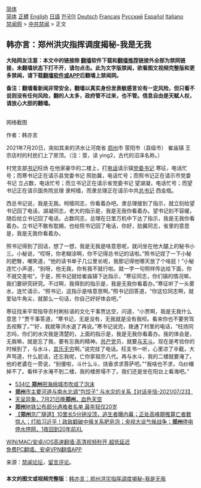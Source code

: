  <!-- 面包屑导航 --> <div class="breadcrumb"><!-- GTranslate: https://gtranslate.io/ -->  <div class="switcher notranslate">  <div class="selected">  <a href="#" onclick="return false;"> 简体</a>  </div>  <div class="option">  <a href="https://www.bannedbook.org" onclick="doGTranslate('zh-CN|zh-CN');jQuery('div.switcher div.selected a').html(jQuery(this).html());return false;" title="简体中文" class="nturl selected"> 简体</a>  <a href="https://www.bannedbook.org/zh-tw/" onclick="doGTranslate('zh-CN|zh-TW');jQuery('div.switcher div.selected a').html(jQuery(this).html());return false;" title="繁體中文" class="nturl"> 正體</a>  <a href="https://www.bannedbook.org/en/" onclick="doGTranslate('zh-CN|en');jQuery('div.switcher div.selected a').html(jQuery(this).html());return false;" title="English" class="nturl"> English</a>  <a href="https://www.bannedbook.org/ja/" onclick="doGTranslate('zh-CN|ja');jQuery('div.switcher div.selected a').html(jQuery(this).html());return false;" title="日本語" class="nturl"> 日語</a>  <a href="https://www.bannedbook.org/ko/" onclick="doGTranslate('zh-CN|ko');jQuery('div.switcher div.selected a').html(jQuery(this).html());return false;" title="한국어" class="nturl"> 한국어</a>  <a href="https://www.bannedbook.org/de/" onclick="doGTranslate('zh-CN|de');jQuery('div.switcher div.selected a').html(jQuery(this).html());return false;" title="Deutsch" class="nturl"> Deutsch</a>  <a href="https://www.bannedbook.org/fr/" onclick="doGTranslate('zh-CN|fr');jQuery('div.switcher div.selected a').html(jQuery(this).html());return false;" title="Français" class="nturl"> Français</a>  <a href="https://www.bannedbook.org/ru/" onclick="doGTranslate('zh-CN|ru');jQuery('div.switcher div.selected a').html(jQuery(this).html());return false;" title="Русский" class="nturl"> Русский</a>  <a href="https://www.bannedbook.org/es/" onclick="doGTranslate('zh-CN|es');jQuery('div.switcher div.selected a').html(jQuery(this).html());return false;" title="Español" class="nturl"> Español</a>  <a href="https://www.bannedbook.org/it/" onclick="doGTranslate('zh-CN|it');jQuery('div.switcher div.selected a').html(jQuery(this).html());return false;" title="Italiano" class="nturl"> Italiano</a>  </div>  </div>      <div class='breadcrumb-sub'><!-- Breadcrumb NavXT 6.3.0 --> <a href="https://www.bannedbook.org/" class="home">禁闻网</a> &gt; <a href="https://www.bannedbook.org/bnews/cbnews/" class="category">中共禁闻</a> &gt; 正文</div></div><h2>韩亦言：郑州洪灾指挥调度揭秘-我是无我</h2> <p class="notice"><b>大陆网友注意：本文中的链接除 <a href="https://github.com/bannedbook/fanqiang" >翻墙</a>软件下载和<a href="https://github.com/killgcd/justmysocks/blob/master/README.md">翻墙推荐</a>链接外全部为禁网链接，未翻墙状态下打不开，请勿点击。此为文字版禁闻，欲看图文视频完整版和更多禁闻，请下载<a href="https://github.com/bannedbook/fanqiang">翻墙软件或APP</a>后翻墙上禁闻网。</p><p>备注：翻墙看新闻非常安全，翻墙以真实身份发表敏感言论有一定风险，但只看不说则没有任何风险，翻的人太多，政府管不过来，也不管。信息自由是天赋人权，请放心大胆的翻墙。</b></p>  <div class="entry"> <p><br /> 网络截图</p> <p>作者：韩亦言</p>  <p>2021年7月20日，突如其来的洪水让河南省 <a href="https://www.bannedbook.org/bnews/tag/%e9%83%91%e5%b7%9e/" class="st_tag internal_tag" rel="tag" title="标签 郑州 下的日志">郑州</a>市 荥阳市（县级市） 崔庙镇 王宗店村的村民们上了房顶。（注：荥，读 ying2，古代的沼泽名称。）</p> <p>村党支部<a href="https://www.bannedbook.org/bnews/tag/%e4%b9%a6%e8%ae%b0/" class="st_tag internal_tag" rel="tag" title="标签 书记 下的日志">书记</a>枉炀 在他家豪华的二楼上，打<a href="https://www.bannedbook.org/bnews/tag/%e7%94%b5%e8%af%9d/" class="st_tag internal_tag" rel="tag" title="标签 电话 下的日志">电话</a>请示镇<a href="https://www.bannedbook.org/bnews/tag/%E5%85%9A%E5%A7%94%E4%B9%A6%E8%AE%B0/" class="st_tag internal_tag" rel="tag" title="标签 党委书记 下的日志">党委书记</a> 寒征，电话忙号；而寒书记正在请示县党委书记 照肋冀，电话忙号；而照书记正在请示市党委书记 立占数，电话忙号；而立书记正在请示省党委书记 望湖凝，电话忙号；而望书记正在请示国务院总理 隶柯樯，而隶总理正在请示中共<a href="https://www.bannedbook.org/bnews/tag/%E6%80%BB%E4%B9%A6%E8%AE%B0/" class="st_tag internal_tag" rel="tag" title="标签 总书记 下的日志">总书记</a> 西金瓶。</p>  <p>西总书记说，我是无我。柯樯同志，你看着办吧。隶总理接到了指示，就立刻给望书记回了电话，湖凝同志，老大的指示是，我是无我你看着办。望书记刻不容缓，随后给立书记回了电话，占数同志，总理在日里万机中下达了指示，我是无我你看着办。立书记不敢有耽搁，也给照书记回了电话，你好，肋冀同志，省里的意思是，我是无我你看着办。</p> <p>照书记得到了回话，想了一想，我是无我是啥意思呢，就问坐在他大腿上的秘书小三。小秘说，“哎呀，你老糊涂啊，你不记得总书记的话啦。”照书记捏了一下小秘的肥臀，嘲笑道，“他的读书单子几公里长呢，我那记得他哪天放了个啥屁！”小秘连忙小声道，“别呀，他无我，你有我不就行啦。就一字一句照样传达给下面，你不就交差啦”。于是，照书记就给崔庙镇下达指示，“寒征同志，你们镇的情况嘛，我们要研究研究。不过啊，我得到的指示是，我是无我你看着办。”寒征听了一头雾水，连忙请示，“照书记，这指示是啥意思啊。”照书记回答道，“你这位同志啊，就爱钻牛角尖，就那么一句话，你自己好好体会吧。”</p>  <p>寒征找来平常指导农村刷标语的文化干事贾达空，问道，“小贾啊，我是无我什么意思？”贾干事答道，“寒书记，无是没有，无我就是没有我呗。看来你也不要劳驾去视察了。”“好，我就等洪水退了再说。”寒书记说完，拨通了村里的电话，“枉炀同志吗，你们的水灾我是清楚的，上面的指示是，我是无我你看着办。我的体会是，无我嘛，就是忘了我，要有忘我的精神。<a href="https://www.bannedbook.org/bnews/tag/%e5%85%b1%e4%ba%a7%e5%85%9a/" class="st_tag internal_tag" rel="tag" title="标签 共产党 下的日志">共产党</a>员，就要<span class='wp_keywordlink'><a href="https://www.bannedbook.org/forum11/topic328.html" title="禁片：与天地人斗 其乐无穷" target="_blank">与天斗</a></span>。现在是考验你的时候到了，与水斗，<span class='wp_keywordlink'><a href="https://www.bannedbook.org/forum11/topic328.html" title="禁片：与天地人斗 其乐无穷" target="_blank">其乐无穷</a></span>啊。”说完挂了电话。枉支书一听，心里凉了半截，大声骂道，什么屁话，还忘我呢，亡你家祖宗八代。再与水斗，我的二楼就要淹了。他的老婆在一旁说，“别傻啦，斗什么斗，烧香求求菩萨吧。”“我啥也不求，乌纱帽掉不了。看样子水淹不到二楼，我的楼房塌不了。我们还是坐在阳台上看海吧。”</p> <ul class='op-related-articles' title='相关阅读'> <li><a href='https://www.bannedbook.org/bnews/comments/20210724/1593200.html' target='_blank'>534亿 <b>郑州</b>把海绵城市吹成了泡沫</a></li> <li><a href='https://www.bannedbook.org/bnews/bannedvideo/20210724/1593189.html' target='_blank'><b>郑州</b>市主要河道与南水北调“包饺子” 与水灾的关系【对话辛恬-2021/07/23】</a></li> <li><a href='https://www.bannedbook.org/bnews/bannedvideo/20210724/1593188.html' target='_blank'>天呈异象，7月21日晚<b>郑州</b>，血色天空</a></li> <li><a href='https://www.bannedbook.org/bnews/cbnews/20210724/1593181.html' target='_blank'><b>郑州</b>地铁公布部分遇难者名单 最年轻仅20岁</a></li> <li><a href='https://www.bannedbook.org/bnews/bannedvideo/20210724/1593178.html' target='_blank'>【<b>郑州</b>京广隧道】10里长5分钟没顶，逃生者曝内幕；正处高峰期推算亡者数惊人；打脸习近平！政敌戳破中俄关系肥皂泡；央视大谈气候战争；<b>郑州</b>停电停水停网，1夜回到20年前XL</a></li> </ul> <p class="texttj"> <a href="https://github.com/bannedbook/fanqiang/wiki/V2ray%E6%9C%BA%E5%9C%BA" target="_blank">WIN/MAC/安卓/iOS高速翻墙:高清视频秒开,超低延迟</a><br/> <a href="https://github.com/bannedbook/fanqiang/wiki/%E7%A6%81%E9%97%BB%E7%BD%91%E5%AE%89%E5%8D%93%E7%BF%BB%E5%A2%99%E6%96%B0%E9%97%BBAPP" target="_blank">免费PC翻墙、安卓VPN翻墙APP</a></p> <p>来源：<span class='wp_keywordlink'><a href="https://www.bannedbook.org/bbook.php" title="禁闻论坛" target="_blank">禁闻论坛</a></span>，<a href="https://www.bannedbook.org/forum49/topic25020.html" target="_blank" rel="noopener">留言评论</a>。</p><a name='sharetosocial'></a>  <div style="margin-bottom:5px;padding-bottom:5px;clear:both"> <div id="archive-pix-1" class="banner-ads"> <!-- AuctionX Display platform tag START --> <div id="26318x728x90x621x_ADSLOT2" clicktrack="%%CLICK_URL_ESC%%"></div> <!-- AuctionX Display platform tag END --> </div> <div id="archive-pix-2" class="banner-ads"> <!-- AuctionX Display platform tag START --> <div id="26315x300x250x621x_ADSLOT2" clicktrack="%%CLICK_URL_ESC%%"></div> <!-- AuctionX Display platform tag END --> </div> </div>  <div id="archive-pix-1" class="banner-ads"> <!-- AuctionX Display platform tag START --> <div id="26318x728x90x621x_ADSLOT3" clicktrack="%%CLICK_URL_ESC%%"></div> <!-- AuctionX Display platform tag END --> </div> <div><b>本文的图文或视频完整版</b>：<a href='https://www.bannedbook.org/bnews/cbnews/20210724/1593210.html'>韩亦言：郑州洪灾指挥调度揭秘-我是无我</a></div>  </div><!--END ENTRY--> 
